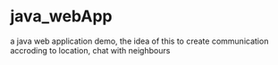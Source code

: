 # java_webApp
a java web application demo, the idea of this to create communication accroding to location, chat with neighbours
